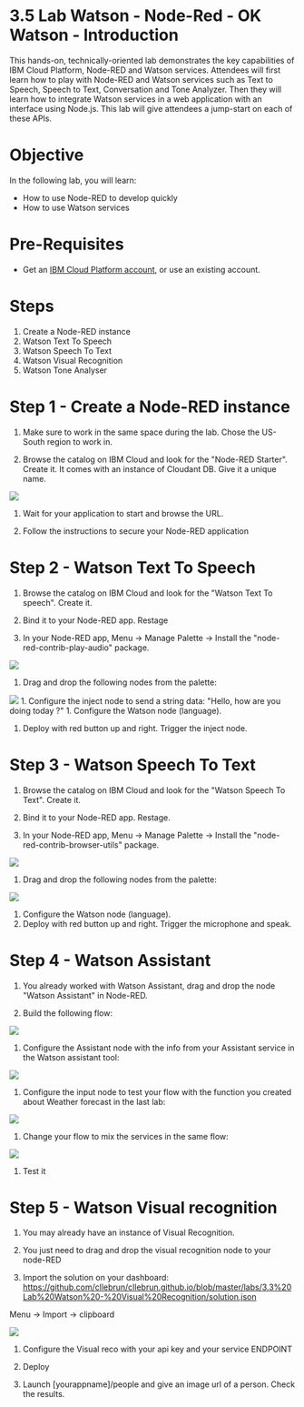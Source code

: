 
# 3.5 Lab Watson - Node-Red - OK Watson - Introduction

This hands-on, technically-oriented lab demonstrates the key capabilities of IBM Cloud Platform, Node-RED and Watson services. Attendees will first learn how to play with Node-RED and Watson services such as Text to Speech, Speech to Text, Conversation and Tone Analyzer. Then they will learn how to integrate Watson services in a web application with an interface using Node.js. This lab will give attendees a jump-start on each of these APIs.

# Objective

In the following lab, you will learn:


+ How to use Node-RED to develop quickly
+ How to use Watson services


# Pre-Requisites

+ Get an [IBM Cloud Platform account](https://console.bluemix.net/registration/), or use an existing account.


# Steps

1. Create a Node-RED instance
2. Watson Text To Speech
3. Watson Speech To Text
4. Watson Visual Recognition
5. Watson Tone Analyser


# Step 1 - Create a Node-RED instance

1.  Make sure to work in the same space during the lab. Chose the US-South region to work in.

1.  Browse the catalog on IBM Cloud and look for the "Node-RED Starter". Create it. It comes with an instance of Cloudant DB. Give it a unique name.

<img src="./images/nodered.png"/>

1.  Wait for your application to start and browse the URL.

1. Follow the instructions to secure your Node-RED application


# Step 2 - Watson Text To Speech

1.  Browse the catalog on IBM Cloud and look for the "Watson Text To speech". Create it.

1.  Bind it to your Node-RED app. Restage

1.  In your Node-RED app, Menu -> Manage Palette -> Install the "node-red-contrib-play-audio" package.
<img src="./images/playaudio.png"/>

1.  Drag and drop the following nodes from the palette:
<img src="./images/tts.png"/>
1.  Configure the inject node to send a string data: "Hello, how are you doing today ?"
1.  Configure the Watson node (language).

1.  Deploy with red button up and right. Trigger the inject node.

# Step 3 - Watson Speech To Text

1.  Browse the catalog on IBM Cloud and look for the "Watson Speech To Text". Create it.

1.  Bind it to your Node-RED app. Restage.

1.  In your Node-RED app, Menu -> Manage Palette -> Install the "node-red-contrib-browser-utils" package.
<img src="./images/browserutil.png"/>

1.  Drag and drop the following nodes from the palette:
<img src="./images/stt.png"/>

1.  Configure the Watson node (language).
1.  Deploy with red button up and right. Trigger the microphone and speak.
# Step 4 - Watson Assistant

1.  You already worked with Watson Assistant, drag and drop the node "Watson Assistant" in Node-RED.

1. Build the following flow:
<img src="./images/assistant.png"/>

1. Configure the Assistant node with the info from your Assistant service in the Watson assistant tool:
<img src="./images/assistant-cred.png"/>

1. Configure the input node to test your flow with the function you created about Weather forecast in the last lab:
<img src="./images/weatherinput.png"/>

1. Change your flow to mix the services in the same flow:
<img src="./images/mixandmatch.png"/>

1. Test it

# Step 5 - Watson Visual recognition

1. You may already have an instance of Visual Recognition.

1.  You just need to drag and drop the visual recognition node to your node-RED

1. Import the solution on your dashboard: https://github.com/cllebrun/cllebrun.github.io/blob/master/labs/3.3%20Lab%20Watson%20-%20Visual%20Recognition/solution.json

  Menu -> Import -> clipboard

  <img src="./images/visu.png"/>

1. Configure the Visual reco with your api key and your service ENDPOINT

1. Deploy

1. Launch [yourappname]/people and give an image url of a person. Check the results.
